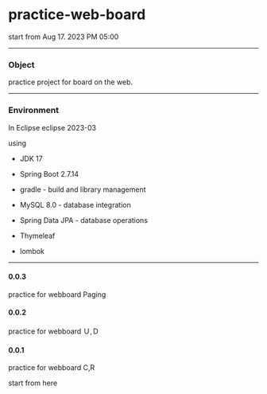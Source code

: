 # practice-web-board
  start from Aug 17. 2023 PM 05:00

****
### Object

practice project for board on the web.

****
### Environment
  In Eclipse eclipse 2023-03

  using 

  
- JDK 17

  
- Spring Boot 2.7.14


- gradle - build and library management


- MySQL 8.0 - database integration


- Spring Data JPA - database operations

  
- Thymeleaf


- lombok



****

#### 0.0.3


practice for webboard Paging


#### 0.0.2


practice for webboard Ｕ,Ｄ


#### 0.0.1

practice for webboard C,R


start from here
